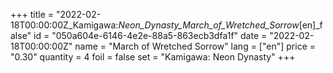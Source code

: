 +++
title = "2022-02-18T00:00:00Z_Kamigawa:_Neon_Dynasty_March_of_Wretched_Sorrow_[en]_false"
id = "050a604e-6146-4e2e-88a5-863ecb3dfa1f"
date = "2022-02-18T00:00:00Z"
name = "March of Wretched Sorrow"
lang = ["en"]
price = "0.30"
quantity = 4
foil = false
set = "Kamigawa: Neon Dynasty"
+++
